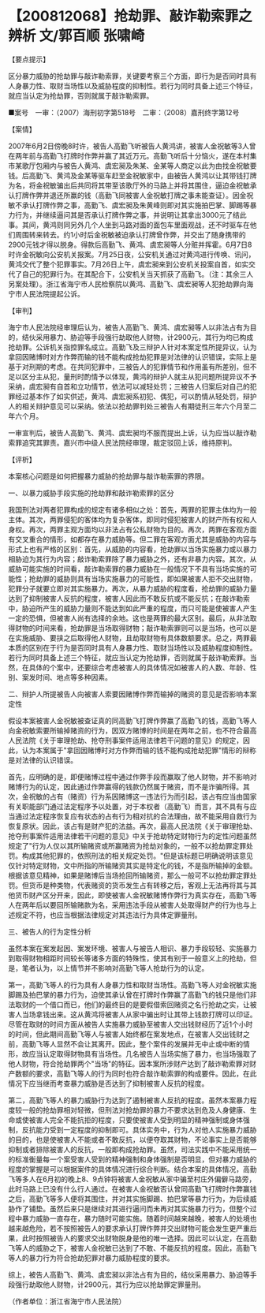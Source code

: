 # 【200812068】抢劫罪、敲诈勒索罪之辨析 文/郭百顺 张啸崎

【要点提示】

区分暴力威胁的抢劫罪与敲诈勒索罪，关键要考察三个方面，即行为是否同时具有人身暴力性、取财当场性以及威胁程度的抑制性。若行为同时具备上述三个特征，就应当认定为抢劫罪，否则就属于敲诈勒索罪。

■案号　一审：（2007）海刑初字第518号　二审：（2008）嘉刑终字第12号

【案情】

2007年6月2日傍晚8时许，被告人高勤飞听被告人黄鸿讲，被害人金祝敏等3人曾在两年前与高勤飞打牌时作弊并赢了其近万元。高勤飞听后十分恼火，遂在本村集市某歌厅包厢内与被告人黄鸿、虞宏昶及朱某、金某等人商定以此为由找金祝敏要钱。后高勤飞、黄鸿及金某等驱车赶至金祝敏家中，由被告人黄鸿以让其带钱打牌为名，将金祝敏骗出后共同将其带至该歌厅外的马路上并将其围住，逼迫金祝敏承认打牌作弊并退还所赢的钱（高勤飞同被害人金祝敏打牌之事未能查证）。因金祝敏不承认打牌作弊之事，高勤飞、虞宏昶及朱黄峰则即对其实施拍巴掌、脚踢等暴力行为，并继续逼问其是否承认打牌作弊之事，并说明让其拿出3000元了结此事。其间，黄鸿则同另外几个人坐到马路对面的面包车里面观战，还不时驱车在他们周围转来转去。约1小时后金祝敏被迫承认打牌曾作弊，并交出了随身携带的2900元钱才得以脱身。得款后高勤飞、黄鸿、虞宏昶等人分赃并挥霍。6月7日8时许金祝敏向公安机关报案。7月25日夜，公安机关通过对黄鸿进行传唤、讯问，黄鸿交代了整个犯罪事实。7月26日上午，虞宏昶来到公安机关投案自首，如实交代了自己的犯罪行为。在其配合下，公安机关当天抓获了高勤飞。（注：其余三人另案处理）。浙江省海宁市人民检察院以黄鸿、高勤飞、虞宏昶等人犯抢劫罪向海宁市人民法院提起公诉。

【审判】

海宁市人民法院经审理后认为，被告人高勤飞、黄鸿、虞宏昶等人以非法占有为目的，结伙采用暴力、胁迫等手段强行劫取他人财物，计2900元，其行为均已构成抢劫罪。公诉机关指控罪名成立。高勤飞及三辩护人针对本案定性所提异议，认为拿回因赌博时对方作弊而输的钱不能构成抢劫犯罪是对法律的认识错误，实际上是基于对刑期的考虑。在共同犯罪中，三被告人的犯罪情节和作用虽有所差别，但不足以区分主从犯，量刑时酌情予以体现，黄鸿的辩护人就主从犯问题所提异议不予采纳，虞宏昶有自首和立功情节，依法可以减轻处罚；三被告人归案后对自己的犯罪经过基本作了如实供述，黄鸿、虞宏昶系初犯、偶犯，可以酌情从轻处罚，辩护人的相关辩护意见可以采纳。依法以抢劫罪判处三被告人有期徒刑三年六个月至二年六个月。

一审宣判后，被告人高勤飞、黄鸿、虞宏昶均不服而提出上诉，认为应当以敲诈勒索罪追究其罪责。嘉兴市中级人民法院经审理，裁定驳回上诉，维持原判。

【评析】

本案核心问题是如何把握暴力威胁的抢劫罪与敲诈勒索罪的界限。

一、以暴力威胁手段实施的抢劫罪和敲诈勒索罪的区分

我国刑法对两者犯罪构成的规定有诸多相似之处：首先，两罪的犯罪主体均为一般主体。其次，两罪侵犯的客体均为复杂客体，即同时侵犯被害人的财产所有权和人身权。再次，两罪主观方面均以非法占有公私财物为目的。再次，两罪在客观方面有交叉重合的情形，如都存在暴力威胁等。但二罪在客观方面尤其是威胁的内容与形式上也有严格的区别：首先，从威胁的内容看，抢劫罪以当场实施暴力或以暴力相胁迫为其行为内容；敲诈勒索罪除了暴力威胁之外，还有非暴力内容。其次，从威胁可能实施的时间看，敲诈勒索罪的暴力威胁在一般情况下不具有当场实施的可能性；抢劫罪的威胁则具有当场实施暴力的可能性，即如果被害人拒不交出财物，犯罪分子就要立即对其实施暴力。再次，从暴力威胁的程度看，抢劫罪的威胁力量达到了抑制被害人反抗的程度，被害人因此而不敢反抗或不能反抗；在敲诈勒索中，胁迫所产生的威胁力量则不能达到如此严重的程度，而只可能是使被害人产生一定的恐惧，但被害人尚有选择的余地。这也是两罪的最大区别。最后，从非法取得财物的时间来看，抢劫罪是当场取得财物；敲诈勒索罪则可以是当场，也可以是在实施威胁、要挟之后取得他人财物，且劫取财物有具体数额要求。总之，两罪最本质的区别在于行为是否同时具有人身暴力性、取财当场性以及威胁程度抑制性。若行为同时具备上述三个特征，就应当认定为抢劫罪，否则就属于敲诈勒索罪。当然，在具体的个案中，还要综合考虑被害人的具体情况如被害人的人数、年龄、性别、案发时间、地点等多种因素。

二、辩护人所提被告人向被害人索要因赌博作弊而输掉的赌资的意见是否影响本案定性

假设本案被害人金祝敏被查证真的同高勤飞打牌作弊赢了高勤飞的钱，高勤飞等人向金祝敏索要所输掉赌资的行为，因双方赌博的时间是在两年之前，也不符合最高人民法院《关于审理抢劫、抢夺刑事案件适用法律若干问题的意见》的规定，因此，认为本案属于"拿回因赌博时对方作弊而输的钱不能构成抢劫犯罪"情形的辩称是对法律的认识错误。

首先，应明确的是，即便赌博过程中通过作弊手段而赢取了他人财物，并不影响对赌博行为的认定，因此通过作弊赢得的钱款仍然属于赌资，而不是诈骗所得。其次，金祝敏的占有（赌资）行为系因赌博这一违法行为而引起，该占有应当由国家有关职能部门通过法定程序予以处置，对于本权者（高勤飞）而言，其不具有与应当通过法定程序恢复应有状态的占有行为相对抗的合法理由，故不能采用自救行为恢复原状。因此，该占有是财产犯的法益。再次，最高人民法院《关于审理抢劫、抢夺刑事案件适用法律若干问题的意见》中关于抢劫特定财物行为的定性问题虽然规定了"行为人仅以其所输赌资或所赢赌资为抢劫对象的，一般不以抢劫罪定罪处罚。构成其他犯罪的，依照刑法的相关规定处罚。"但是该标题已明确说明该意见仅针对特定财物，文中所指的所输赌资其实是特定化的钱，不是指所输掉的金额。根据该意见精神，如果是赌博后当场抢回所输赌资，那么一般可不以抢劫罪定罪处罚。但货币是种类物，代表赌资的货币发生占有转移之后，客观上无法再将其与其他货币财产区分开来，因此，即使被害人金祝敏赌博作弊行为真实存在，高勤飞等人在两年后以要回所输赌款为名，采用违法手段从被害人处取得财产的行为也与上述规定不符，也应当根据法律规定对其违法行为具体定罪量刑。

三、被告人的行为定性分析

虽然本案在案发起因、案发环境、被害人与被告人相识、暴力手段较轻、实施暴力到取得财物相距时间较长等诸多方面的特殊性，使其有别于一般意义上的抢劫，但是，笔者认为，以上情节并不影响对高勤飞等人抢劫行为的认定。

第一，高勤飞等人的行为具有人身暴力性和取财当场性。高勤飞等人对金祝敏实施脚踢及拍巴掌的暴力行为，迫使其承认曾在打牌时作弊赢了高勤飞的钱只是他们非法取财的一个借口而已，他们的最终目的是要假借索回赌资之名行抢劫之实，让被害人当场拿钱出来。这从黄鸿将被害人从家中骗出时让其带上钱款打牌可以印证。尽管在取财的时间方面从被告人实施暴力威胁至被害人交出钱财经历了近1个小时的时间，但此期间高勤飞等人与被害人始终都在案发地点，在被害人交出钱财之前，高勤飞等人显然不会让其离开。因此，整个案件的发展并无中止或中断的情形，故应当认定取得财物具有当场性。几名被告人当场实施了暴力，也当场强取了他人财物，符合抢劫罪两个"当场"的特征。因本案所涉财产达到了敲诈勒索罪对财产数额的要求，高勤飞等人的行为同时也符合敲诈勒索罪的构成要件。因此，在此情况下应当继而考查暴力威胁是否达到了抑制被害人反抗的程度。

第二，高勤飞等人的暴力威胁行为达到了遏制被害人反抗的程度。虽然本案暴力程度较一般的抢劫罪相对轻微，但刑法对抢劫罪的暴力不要求达到危及人身健康、生命或使被害人完全不能抗拒的程度，只要使被害人受到明显的精神强制或身体强制，反抗能力受到一定程度的抑制即可。具体实务中，行为人对他人实施暴力威胁的目的，也是使被害人不能或者不敢反抗，以便夺取其财物，不论事实上是否能够抑制或者排除被害人的反抗，一般即构成抢劫罪。虽然，司法实践中不能采用统一的标准衡量每一个案受害人受到的精神强制和身体强制是否明显，但对暴力威胁的程度的掌握是可以根据案件的具体情况进行综合判断。结合本案的具体情况，高勤飞等多人在6月初的晚上8、9点钟将被害人金祝敏从家中骗至村庄外偏僻马路旁，此时马路上已没有什么行人通过。在被害人金祝敏否认曾同高勤飞打牌时作弊赢钱之后，高勤飞等多人便将其围住，并对其实施脚踢、拍巴掌等暴力行为，为后续威胁作了铺垫。虽然后来只是继续对其进行逼问而未再对其实施暴力行为，但整个过程中暴力威胁一直存在，暴力随时可能实施。随着时间越来越晚，被害人的处境也越来越危险，若不按照被告人的要求承认打牌作弊并交出财物可能会发生更严重后果，此时按照被告人的要求交出财物脱身是他的唯一选择。因此可以认定，在高勤飞等人的威胁之下，被害人金祝敏已达到了不敢、不能反抗的程度。因此，高勤飞等人的暴力行为符合抢劫犯罪对暴力威胁程度的要求。

综上，被告人高勤飞、黄鸿、虞宏昶以非法占有为目的，结伙采用暴力、胁迫等手段强行劫取他人财物，计2900元，其行为应以抢劫罪定罪量刑。

（作者单位：浙江省海宁市人民法院）